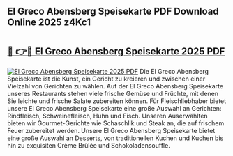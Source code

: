 ## El Greco Abensberg Speisekarte PDF Download Online 2025 z4Kc1

# <h2><a href="http://gceesce.nevu.top/?p=El+Greco+Abensberg+Speisekarte">🔗 👉🔴 El Greco Abensberg Speisekarte 2025 PDF</a></h2>

[![El Greco Abensberg Speisekarte 2025 PDF](https://i.imgur.com/dBaPXMq.png)](http://gceesce.nevu.top/?p=El+Greco+Abensberg+Speisekarte)
Die El Greco Abensberg Speisekarte ist die Kunst, ein Gericht zu kreieren und zwischen einer Vielzahl von Gerichten zu wählen. Auf der El Greco Abensberg Speisekarte unseres Restaurants stehen viele frische Gemüse und Früchte, mit denen Sie leichte und frische Salate zubereiten können. Für Fleischliebhaber bietet unsere El Greco Abensberg Speisekarte eine große Auswahl an Gerichten: Rindfleisch, Schweinefleisch, Huhn und Fisch. Unseren Auserwählten bieten wir Gourmet-Gerichte wie Schaschlik und Steak an, die auf frischem Feuer zubereitet werden. Unsere El Greco Abensberg Speisekarte bietet eine große Auswahl an Desserts, von traditionellen Kuchen und Kuchen bis hin zu exquisiten Crème Brûlée und Schokoladensouffle.
